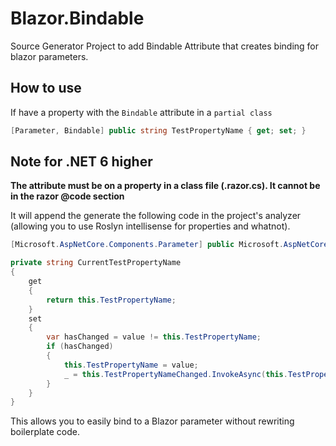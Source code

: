 # Blazor.Bindable
Source Generator Project to add Bindable Attribute that creates binding for blazor parameters.

## How to use
If have a property with the `Bindable` attribute in a `partial class`
```C#
[Parameter, Bindable] public string TestPropertyName { get; set; }
```

## Note for .NET 6 higher
**The attribute must be on a property in a class file (.razor.cs).  It cannot be in the razor @code section**

It will append the generate the following code in the project's analyzer (allowing you to use Roslyn intellisense for properties and whatnot).
```C#
[Microsoft.AspNetCore.Components.Parameter] public Microsoft.AspNetCore.Components.EventCallback<string> TestPropertyNameChanged { get; set; }

private string CurrentTestPropertyName 
{
    get 
    {
        return this.TestPropertyName;
    }
    set
    {
        var hasChanged = value != this.TestPropertyName;
        if (hasChanged)
        {
            this.TestPropertyName = value;
            _ = this.TestPropertyNameChanged.InvokeAsync(this.TestPropertyName);
        }
    }
}
``` 
This allows you to easily bind to a Blazor parameter without rewriting boilerplate code.
